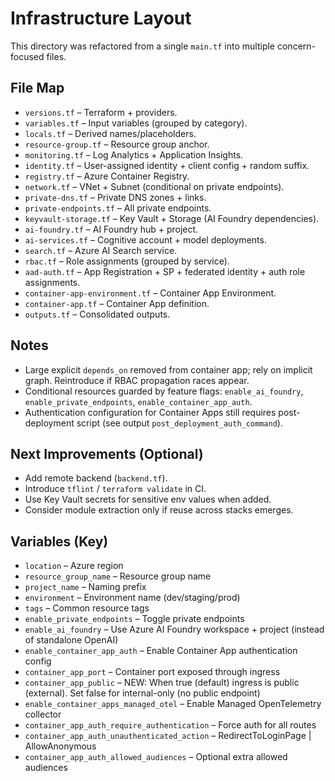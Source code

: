 # Infrastructure Layout

This directory was refactored from a single `main.tf` into multiple concern-focused files.

## File Map
- `versions.tf` – Terraform + providers.
- `variables.tf` – Input variables (grouped by category).
- `locals.tf` – Derived names/placeholders.
- `resource-group.tf` – Resource group anchor.
- `monitoring.tf` – Log Analytics + Application Insights.
- `identity.tf` – User-assigned identity + client config + random suffix.
- `registry.tf` – Azure Container Registry.
- `network.tf` – VNet + Subnet (conditional on private endpoints).
- `private-dns.tf` – Private DNS zones + links.
- `private-endpoints.tf` – All private endpoints.
- `keyvault-storage.tf` – Key Vault + Storage (AI Foundry dependencies).
- `ai-foundry.tf` – AI Foundry hub + project.
- `ai-services.tf` – Cognitive account + model deployments.
- `search.tf` – Azure AI Search service.
- `rbac.tf` – Role assignments (grouped by service).
- `aad-auth.tf` – App Registration + SP + federated identity + auth role assignments.
- `container-app-environment.tf` – Container App Environment.
- `container-app.tf` – Container App definition.
- `outputs.tf` – Consolidated outputs.

## Notes
- Large explicit `depends_on` removed from container app; rely on implicit graph. Reintroduce if RBAC propagation races appear.
- Conditional resources guarded by feature flags: `enable_ai_foundry`, `enable_private_endpoints`, `enable_container_app_auth`.
- Authentication configuration for Container Apps still requires post-deployment script (see output `post_deployment_auth_command`).

## Next Improvements (Optional)
- Add remote backend (`backend.tf`).
- Introduce `tflint` / `terraform validate` in CI.
- Use Key Vault secrets for sensitive env values when added.
- Consider module extraction only if reuse across stacks emerges.

## Variables (Key)
- `location` – Azure region
- `resource_group_name` – Resource group name
- `project_name` – Naming prefix
- `environment` – Environment name (dev/staging/prod)
- `tags` – Common resource tags
- `enable_private_endpoints` – Toggle private endpoints
- `enable_ai_foundry` – Use Azure AI Foundry workspace + project (instead of standalone OpenAI)
- `enable_container_app_auth` – Enable Container App authentication config
- `container_app_port` – Container port exposed through ingress
- `container_app_public` – NEW: When true (default) ingress is public (external). Set false for internal-only (no public endpoint)
- `enable_container_apps_managed_otel` – Enable Managed OpenTelemetry collector
- `container_app_auth_require_authentication` – Force auth for all routes
- `container_app_auth_unauthenticated_action` – RedirectToLoginPage | AllowAnonymous
- `container_app_auth_allowed_audiences` – Optional extra allowed audiences
